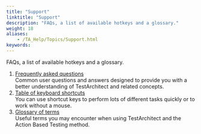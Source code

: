 ```yaml
--- 
title: "Support"
linktitle: "Support"
description: "FAQs, a list of available hotkeys and a glossary."
weight: 18
aliases: 
    - /TA_Help/Topics/Support.html
keywords: 
---
```


FAQs, a list of available hotkeys and a glossary.

1.  [Frequently asked questions](/user-guide/support/frequently-asked-questions/)  
Common user questions and answers designed to provide you with a better understanding of TestArchitect and related concepts.
2.  [Table of keyboard shortcuts](/user-guide/support/table-of-keyboard-shortcuts)  
You can use shortcut keys to perform lots of different tasks quickly or to work without a mouse.
3.  [Glossary of terms](/user-guide/support/glossary-of-terms/)  
Useful terms you may encounter when using TestArchitect and the Action Based Testing method.




